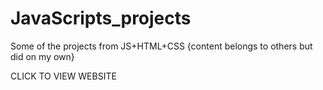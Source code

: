 # JavaScripts_projects
Some of the projects from JS+HTML+CSS {content belongs to others but did on my own}

CLICK TO VIEW WEBSITE 
